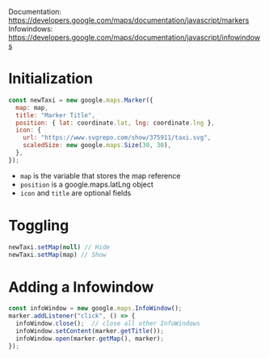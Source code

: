 Documentation: https://developers.google.com/maps/documentation/javascript/markers
Infowindows: https://developers.google.com/maps/documentation/javascript/infowindows 

# Initialization

```js
const newTaxi = new google.maps.Marker({
  map: map,
  title: "Marker Title",
  position: { lat: coordinate.lat, lng: coordinate.lng },
  icon: {
    url: "https://www.svgrepo.com/show/375911/taxi.svg",
    scaledSize: new google.maps.Size(30, 30),
  },
});

```

- `map` is the variable that stores the map reference
- `position` is a google.maps.latLng object
- `icon` and `title` are optional fields


# Toggling

```js
newTaxi.setMap(null) // Hide
newTaxi.setMap(map) // Show

```


# Adding a Infowindow

```js
const infoWindow = new google.maps.InfoWindow();
marker.addListener("click", () => {
  infoWindow.close();  // close all other InfoWindows
  infoWindow.setContent(marker.getTitle());
  infoWindow.open(marker.getMap(), marker);
});

```
